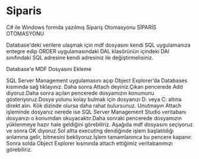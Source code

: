 # Siparis
C# ile Windows formda yazılmış Sipariş Otomasyonu
SİPARİS OTOMASYONU

Database'deki verilere ulaşmak için mdf dosyasını kendi 
SQL uygulamanıza entegre edip ORDER uygulamasındaki DAL
klasörünün içindeki DAl sınıfındaki SQL adresine kendi
adresiniz ile değiştirmelisiniz.

Database'e MDF Dosyasını Ekleme

SQL Server Management uygulamasını açıp Object Explorer’da Databases kısmında sağ tıklayınız. Daha sonra Attach deyiniz.Çıkan pencerede Add diyoruz.Daha sonra açılan pencerede dosyamızın konumunu gösteriyoruz.Dosya yolunu kolay bulmak için dosyanızı D: veya C: altına direkt alın. Kök dizinde olursa daha rahat bulursunuz. Unutmayın Attach işleminde dosyanız nerede ise SQL Server Management Studio veritabanı dosyanızı o konumdan okuyacaktır.Daha sonraki pencerede dosyamızın yüklenmeye hazır hale geldiğini görebiliriz. Aşağıda mdf dosyasını seçiyoruz ve sonra OK diyoruz.Sol altta executing dendiğinde işlem başlatıldığı anlamına gelir, bitmesini bekliyoruz.İşlem tamamlanınca bu pencere kapanır. Sonra solda Object Explorer kısmında attach ettiğimiz veritabanımızı görebiliriz.
